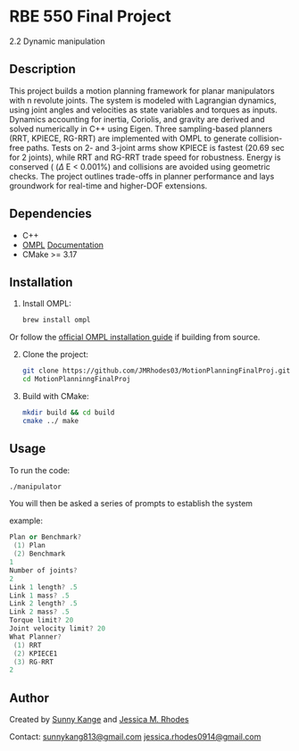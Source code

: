 # RBE 550 Final Project

2.2 Dynamic manipulation

## Description

This project builds a motion planning framework for planar manipulators with n revolute joints. The system is modeled with Lagrangian dynamics, using joint angles and velocities as state variables and torques as inputs. Dynamics accounting for inertia, Coriolis, and gravity are derived and solved numerically in C++ using Eigen. Three sampling-based planners (RRT, KPIECE, RG-RRT) are implemented with OMPL to generate collision-free paths. Tests on 2- and 3-joint arms show KPIECE is fastest (20.69 sec for 2 joints), while RRT and RG-RRT trade speed for robustness. Energy is conserved (
($\Delta$ E < 0.001\%) and collisions are avoided using geometric checks. The project outlines trade-offs in planner performance and lays groundwork for real-time and higher-DOF extensions.

## Dependencies

- C++
- [OMPL](https://github.com/ompl/ompl) [Documentation](https://ompl.kavrakilab.org/)
- CMake >= 3.17

## Installation

1. Install OMPL:
   ```bash
   brew install ompl
    ```
Or follow the [official OMPL installation guide](https://ompl.kavrakilab.org/installation.html) if building from source.

2. Clone the project:

   ```bash
   git clone https://github.com/JMRhodes03/MotionPlanningFinalProj.git
   cd MotionPlanninngFinalProj
   ```

3. Build with CMake:

   ```bash
   mkdir build && cd build
   cmake ../ make
   ```

## Usage

To run the code:

```bash
./manipulator
```

You will then be asked a series of prompts to establish the system

example:

```cpp
Plan or Benchmark? 
 (1) Plan
 (2) Benchmark
1
Number of joints? 
2
Link 1 length? .5
Link 1 mass? .5
Link 2 length? .5
Link 2 mass? .5
Torque limit? 20
Joint velocity limit? 20
What Planner? 
 (1) RRT
 (2) KPIECE1
 (3) RG-RRT
2
```

## Author

Created by [Sunny Kange](https://github.com/sunnykang813) and [Jessica M. Rhodes](https://github.com/JMRhodes03)

Contact: [sunnykang813@gmail.com](mailto:sunnykang813@gmail.com) [jessica.rhodes0914@gmail.com](mailto:jessica.rhodes0914@gmail.com)
